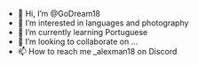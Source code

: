 - 👋 Hi, I’m @GoDream18
- 👀 I’m interested in languages and photography
- 🌱 I’m currently learning Portuguese
- 💞️ I’m looking to collaborate on ...
- 📫 How to reach me _alexman18 on Discord

<!---
GoDream18/GoDream18 is a ✨ special ✨ repository because its `README.md` (this file) appears on your GitHub profile.
You can click the Preview link to take a look at your changes.
--->

